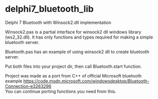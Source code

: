 # delphi7_bluetooth_lib
Delphi 7 Bluetooth with Winsock2.dll implementation

Winsock2.pas is a partial interface for winsock2 dll windows library (ws2_32.dll).
It has only functions and types required for making a simple bluetooth server.

Bluetooth.pas has an example of using winsock2 dll to create bluetooth server.

Put both files into your project dir, then call Bluetooth.start function.

Project was made as a port from C++ of official Microsoft bluetooth example https://code.msdn.microsoft.com/windowsdesktop/Bluetooth-Connection-e3263296  
You can continue porting functions you need from this.
